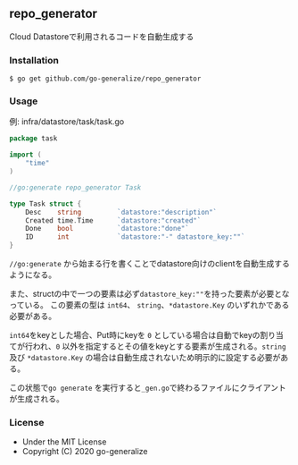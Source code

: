 ## repo_generator

Cloud Datastoreで利用されるコードを自動生成する

### Installation
```console
$ go get github.com/go-generalize/repo_generator
```

### Usage

例: infra/datastore/task/task.go
```go
package task

import (
	"time"
)

//go:generate repo_generator Task

type Task struct {
	Desc    string         `datastore:"description"`
	Created time.Time      `datastore:"created"`
	Done    bool           `datastore:"done"`
	ID      int            `datastore:"-" datastore_key:""`
}
```
`//go:generate` から始まる行を書くことでdatastore向けのclientを自動生成するようになる。

また、structの中で一つの要素は必ず`datastore_key:""`を持った要素が必要となっている。
この要素の型は `int64`、 `string`、`*datastore.Key` のいずれかである必要がある。

`int64`をkeyとした場合、Put時にkeyを `0` としている場合は自動でkeyの割り当てが行われ、`0` 以外を指定するとその値をkeyとする要素が生成される。`string`及び `*datastore.Key` の場合は自動生成されないため明示的に設定する必要がある。

この状態で`go generate` を実行すると`_gen.go`で終わるファイルにクライアントが生成される。

### License
- Under the MIT License
- Copyright (C) 2020 go-generalize